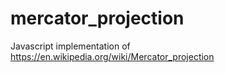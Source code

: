 # mercator_projection

Javascript implementation of https://en.wikipedia.org/wiki/Mercator_projection
